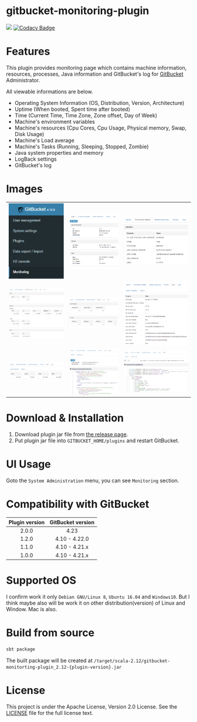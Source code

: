 # gitbucket-monitoring-plugin

[![](https://travis-ci.org/YoshinoriN/gitbucket-monitoring-plugin.svg?branch=master)](https://travis-ci.org/YoshinoriN/gitbucket-monitoring-plugin) [![Codacy Badge](https://api.codacy.com/project/badge/Grade/677a69ed2e5f4137ba35986dbb02995f)](https://www.codacy.com/app/YoshinoriN/gitbucket-monitoring-plugin?utm_source=github.com&amp;utm_medium=referral&amp;utm_content=YoshinoriN/gitbucket-monitoring-plugin&amp;utm_campaign=Badge_Grade)

# Features

This plugin provides monitoring page which contains machine information, resources, processes, Java information and GitBucket's log for [GitBucket](//github.com/gitbucket/gitbucket) Administrator.

All viewable informations are below.

* Operating System Information (OS, Distribution, Version, Architecture)
* Uptime (When booted, Spent time after booted)
* Time (Current Time, Time Zone, Zone offset, Day of Week)
* Machine's environment variables
* Machine's resources (Cpu Cores, Cpu Usage, Physical memory, Swap, Disk Usage)
* Machine's Load average
* Machine's Tasks (Running, Sleeping, Stopped, Zombie)
* Java system properties and memory
* LogBack settings
* GitBucket's log

# Images

||||
|:-------:|:-------:|:-------:|
|![menu](https://raw.githubusercontent.com/YoshinoriN/gitbucket-monitoring-plugin/master/doc/images/menu.png)|![system](https://raw.githubusercontent.com/YoshinoriN/gitbucket-monitoring-plugin/master/doc/images/system.png)|![envval](https://raw.githubusercontent.com/YoshinoriN/gitbucket-monitoring-plugin/master/doc/images/envval.png)|
|![resources](https://raw.githubusercontent.com/YoshinoriN/gitbucket-monitoring-plugin/master//doc/images/resources.png)|![process](https://raw.githubusercontent.com/YoshinoriN/gitbucket-monitoring-plugin/master/doc/images/process.png)|![java-p](https://raw.githubusercontent.com/YoshinoriN/gitbucket-monitoring-plugin/master/doc/images/java-p.png)|
|![java-m](https://raw.githubusercontent.com/YoshinoriN/gitbucket-monitoring-plugin/master/doc/images/java-m.png)|![logback](https://raw.githubusercontent.com/YoshinoriN/gitbucket-monitoring-plugin/master/doc/images/logback.png)|![gitbucketlog](https://raw.githubusercontent.com/YoshinoriN/gitbucket-monitoring-plugin/master/doc/images/gitbucketlog.png)|

# Download & Installation

1. Download plugin jar file from [the release page](//github.com/YoshinoriN/gitbucket-monitoring-plugin/releases).
2. Put plugin jar file into `GITBUCKET_HOME/plugins` and restart GitBucket.

# UI Usage

Goto the `System Administration` menu, you can see `Monitoring` section.

# Compatibility with GitBucket

|Plugin version|GitBucket version|
|:-------------:|:-------:|
|2.0.0|4.23|
|1.2.0|4.10 - 4.22.0|
|1.1.0|4.10 - 4.21.x|
|1.0.0|4.10 - 4.21.x|

# Supported OS

I confirm work it only `Debian GNU/Linux 8`, `Ubuntu 16.04` and `Windows10`.  But I think maybe also will be work it on other distribution(version) of Linux and Window. Mac is also.

# Build from source

```sh
sbt package
```

The built package will be created at `/target/scala-2.12/gitbucket-monitorting-plugin_2.12-{plugin-version}.jar`

# License

This project is under the Apache License, Version 2.0 License. See the [LICENSE](./LICENSE) file for the full license text.
